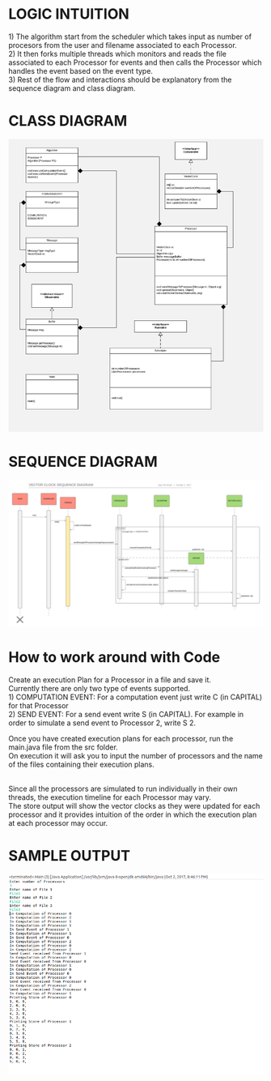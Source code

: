 <h1>LOGIC INTUITION</h1>
1) The algorithm start from the scheduler which takes input as number of procesors from the user and filename associated to  each Processor.</br>
2) It then forks multiple threads which monitors and reads the file associated to each Processor for events and then calls the Processor which handles the event based on the event type.</br>
3) Rest of the flow and interactions should be explanatory from the sequence diagram and class diagram. </br>

<h1>CLASS DIAGRAM</h1>

![Alt text](Class_diagram.jpeg?raw=true "Class Diagram")

<h1>SEQUENCE DIAGRAM</h1>

![Alt text](Sequence_diagram.jpeg?raw=true "Sequence Diagram")

<h1>How to work around with Code</h1>
Create an execution Plan for a Processor in a file and save it.</br> 
Currently there are only two type of events supported.</br>
1) COMPUTATION EVENT: For a computation event just write C (in CAPITAL) for that Processor</br>
2) SEND EVENT: For a send event write S <processer_id_of_receiver> (in CAPITAL). For example in order to simulate a send event to Processor 2, write S 2.</br>

Once you have created execution plans for each processor, run the main.java file from the src folder.</br>
On execution it will ask you to input the number of processors and the name of the files containing their execution plans.</br></br>

Since all the processors are simulated to run individually in their own threads, the execution timeline for each Processor may vary. </br>
The store output will show the vector clocks as they were updated for each processor and it provides intuition of the order in which the execution plan at each processor may occur.</br>

<h1>SAMPLE OUTPUT</h1>

![Alt text](Sample_output.png?raw=true "Sample Output")
